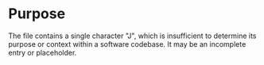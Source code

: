 # Purpose
The file contains a single character "J", which is insufficient to determine its purpose or context within a software codebase. It may be an incomplete entry or placeholder.
